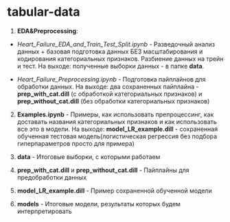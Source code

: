 # tabular-data
1. **EDA&Preprocessing**:
  * *Heart_Failure_EDA_and_Train_Test_Split.ipynb* - Разведочный анализ данных + базовая подготовка данных БЕЗ масштабирования и кодирования категориальных признаков. 
  Разбиение данных на трейн и тест. 
  На выходе: полученные выборки данных - в папке **data**.

  * *Heart_Failure_Preprocessing.ipynb* - Подготовка пайплайнов для обработки данных. 
  На выходе: два сохраненных пайплайна - **prep_with_cat.dill** (с обработкой категориальных признаков) и **prep_without_cat.dill** (без обработки категориальных признаков)

2. **Examples.ipynb** - Примеры, как использовать препроцессинг, как доставать названия категориальных признаков и как использовать все это в модели. 
На выходе: **model_LR_example.dill** - сохраненная обученная тестовая модель(логистическая регрессия без подбора гиперпараметров просто для примера)

3. **data** - Итоговые выборки, с которыми работаем
4. **prep_with_cat.dill** и **prep_without_cat.dill** - Пайплайны для предобработки данных
5. **model_LR_example.dill** - Пример сохраненной обученной модели
6. **models** - Итоговые модели, результаты которых будем интерпретировать
